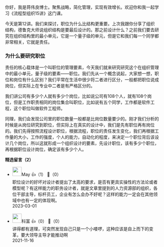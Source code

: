 你好，我是蒋伟良博士。聚焦战略，简化管理，实现有效增长。欢迎你和我一起学习《流程型组织15讲》这门课。

今天是第12讲。我们来探讨，职位为什么比结构更重要。上次我跟你分享了组织结构，德鲁克大师说组织结构是要最后设计的。那之前设计什么？之前我们要去研究在组织结构里的最小单元，它是一个量子级的单元，但是它和我们每一个同学都非常相关，它就是责任。

### 为什么要研究职位

责任的核心载体是一个叫职位的管理要素，今天我们就来研究研究这个在组织管理中的最小单元，量子级的要素——职位。我们先从一个概念说起，大家想一想，职位和岗位有什么区别？我们平常在生活中很少将二者进行区分，一般都把职位说成岗位，但实际上在专业中二者是有严格区分的。

我们讲公司有多少个人就有多少个岗位，比如说公司有108个人，就有108个岗位，但是工作职责相同的岗位集合叫职位，比如说有五个同学，工作都是软件工程，这个职位叫做软件工程师。

同理，我们会发现公司里的职位数量一般都是比岗位数量要少的。刚才我们分析的时候是从岗位研究到职位，但实际上在真实的设计中，我们是先有职位再有岗位的。我们先得按照流程设计职位，根据流程，职位的责任发生变化，我们再根据工作量的大小，工作的强度，个人的能力，自动化的程度，来决定一个职位背后该设计几个岗位，所以这就形成一个组织设计的要素，先设计职位，该有多少个职位，再根据职位设计岗位，确定该有多少个人。
<div><strong>精选留言（2）</strong></div><ul>
<li><img src="https://static001.geekbang.org/account/avatar/00/2b/a6/ea/bda460bf.jpg" width="30px"><span>May</span> 👍（1） 💬（0）<div>职位设计的好坏对设计者提出了太高的要求，是否有更具实操性的方法论或者模型呢？有这样能力的职务设计者，就是文章里提到的人力资源部的组织，各位干部主导，标杆员工，企业有怎么会办不好呢？这样的能力一定会在其他领域中也有一定的体现啊。</div>2023-03-01</li><br/><li><img src="https://static001.geekbang.org/account/avatar/00/20/f3/3f/160baa71.jpg" width="30px"><span>科富</span> 👍（0） 💬（0）<div>讲得都有道理，可突然发现自己只是一个小喽啰，这种应该是自上而下的变革，要大领导主导才能推动啊</div>2021-11-16</li><br/>
</ul>